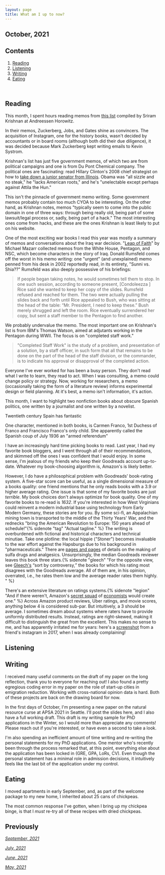 ```yaml
---
layout: page
title: What am I up to now?
---
```



## October, 2021



## Contents
1. [Reading](#books)
2. [Listening](#music)
3. [Writing](#writing)
4. [Eating](#food)

  <br>


## Reading <a name="books"></a>

This month, I spent hours reading memos from [this list](https://sriramk.com/memos) compiled by Sriram Krishnan at Andreessen Horowitz. 

In their memos, Zuckerberg, Jobs, and Gates shine as convincers. The acquisition of Instagram, one for the history books, wasn't decided by accountants or in board rooms (although both did their due diligence), it was decided because Mark Zuckerberg kept writing emails to Kevin Systrom. 

Krishnan's list has just five government memos, of which two are from political campaigns and one is from Du Pont Chemical company. The political ones are fascinating: read Hillary Clinton's 2008 chief strategist on how to [take down a junior senator from Illinois](https://sriramk.com/memos/penn-memo.pdf). Obama was "all sizzle and no steak," he "lacks American roots," and he's "unelectable except perhaps against Attila the Hun."

This isn't the pinnacle of government memo writing. Some government memos probably contain too much CYOA to be interesting. On the other hand, as Krishnan notes, memos "typically seem to come into the public domain in one of three ways: through being really old, being part of some lawsuit/legal process or, sadly, being part of a hack." The most interesting ones come from hacks, and these are the ones Krishnan is least likely to put on his website. 

One of the most exciting war books I read this year was mostly a summary of memos and conversations about the Iraq war decision. "[Leap of Faith](https://smile.amazon.com/Leap-Faith-Negligence-Americas-Greatest/dp/1541768361?)" by Michael Mazarr collected memos from the White House, Pentagon, and NSC, which become characters in the story of Iraq. Donald Rumsfeld comes off the worst in his memo writing: one "urgent" (and unexplained) memo penned from his desk in 2002 reportedly read, in its entirety, "Sunni vs. Shia??" Rumsfeld was also deeply possessive of his briefings:

> If people began taking notes, he would sometimes tell them to stop. In one such session, according to someone present, [Condoleezza ] Rice said she wanted to keep her copy of the slides. Rumsfeld refused and reached for them. The two were actually pulling the slides back and forth until Rice appealed to Bush, who was sitting at the head of the table: “Mr. President, I need to keep these.” Bush merely shrugged and left the room. Rice eventually surrendered her copy, but sent a staff member to the Pentagon to find another. 

We probably undervalue the memo. The most important one on Krishnan's list is from IBM's Thomas Watson, aimed at adjutants working in the Pentagon during WWII. The focus is on "completed staff work."

> "Completed Staff Work" is the study of a problem, and presentation of a solution, by a staff officer, in such form that all that remains to be done on the part of the head of the staff division, or the commander, is to indicate his approval or disapproval of the completed action. 

Everyone I've ever worked for has been a busy person. They don't read what I write to learn, they read to act. When I was consulting, a memo could change policy or strategy. Now, working for researchers, a memo (occasionally taking the form of a literature review) informs experimental design or field planning. At it's best, a memo isn't information, it's action. 


This month, I want to highlight two nonfiction books about obscure Spanish politics, one written by a journalist and one written by a novelist. 

Twentieth century Spain has fantastic 

One character, mentioned in both books, is Carmen Franco, 1st Duchess of Franco and Francisco Franco's only child. She apparently called the Spanish coup of July 1936 an "armed referendum"


I have an increasingly hard time picking books to read. Last year, I had my favorite book bloggers, and I went through all of their recommendations, and skimmed off the ones I was confident that I would enjoy. In some sense, I'm jealous of my friends who keep their Goodreads account up-to-date. Whatever my book-choosing algorithm is, Amazon's is likely better. 

However, I do have a philosophical problem with Goodreads' book-rating system. A five-star score can be useful, as a single dimensional measure of a books quality: one friend mentions that he only reads books with a 3.9 or higher average rating. One issue is that some of my favorite books are just *terrible*. My book choices don't always optimize for book quality. One of my favorite books to re-read is *1632*. If you're interested in how West Virginians could reinvent a modern industrial base using technology from Early Modern Germany, these stories are for you. By some sci-fi, an Appalachian mining town is transported to the middle of the Thirty Years' War, and the rednecks "bring the American Revolution to Europe: 150 years ahead of schedule!"{% sidenote "tag" "Actual tagline." %} The writing is overburdened with fictional and historical characters and technical minutiae. Take one plotline: the local hippie ("Stoner") becomes invaluable to the war effort against the Hapsburgs due to his background in "pharmaceuticals." There are [pages and pages](https://www.goodreads.com/book/show/57257.Grantville_Gazette_III) of details on the making of sulfa drugs and analgesics. Unsurprisingly, the median Goodreads reviewer leaves this book three stars.{% sidenote "gleech" "For the opposite view, see [Gleech's](https://www.gleech.org/books) <q>sort by controversy,</q> the books for which his rating most disagrees with the Goodreads average. All of them are, in his opinion, overrated, i.e., he rates them low and the average reader rates them highly. " %}

There's an extensive literature on ratings systems.{% sidenote "legion" "And if there weren't, Amazon's [secret squad](https://edition.cnn.com/2019/03/13/tech/amazon-economists/index.html) of [economists](https://www.hbs.edu/ris/Publication%20Files/19-027_7e890058-c225-4803-a6f1-a6eb1db74027.pdf) would create one." %} Across Amazon product reviews, Uber ratings, and movie scores, anything below 4 is considered sub-par. But intuitively, a 3 should be average. I sometimes dream about systems where raters have to provide uniformly distributed results. Instead, ratings are right-skewed, making it difficult to distinguish the great from the excellent. This makes no sense to me, and has apparently irritated me for years: here's a [screenshot](https://jablevine.com/assets/img/skewed.png) from a friend's instagram in 2017, when I was already complaining!

## Listening <a name="music"></a>



## Writing <a name="writing"></a>

I received many useful comments on the draft of my paper on the long reflection, thank you to everyone for reaching out! I also found a pretty egregious coding error in my paper on the role of start-up cities in emigration reduction. Working with cross-national opinion data is hard. Both of these projects are back on the drawing board for now.

In the first days of October, I'm presenting a new paper on the natural resource curse at APSA 2021 in Seattle. I'll post the slides here, and I also have a full working draft. This draft is my writing sample for PhD applications in the Winter, so I would more than appreciate any comments! Please reach out if you're interested, or have even a second to take a look.

I'm also spending an inefficient amount of time writing and re-writing the personal statements for my PhD applications. One mentor who's recently been through the process remarked that, at this point, everything else about the application has been locked in (GRE, GPA, LoRs, CV). Even though the personal statement has a minimal role in admission decisions, it intuitively feels like the last bit of the application under my control. 

## Eating <a name="food"></a>

I moved apartments in early September, and, as part of the welcome package to my new home, I inherited about 25 cans of chickpeas. 

The most common response I've gotten, when I bring up my chickpea binge, is that I *must* re-try all of these recipes with dried chickpeas. 


## Previously

*[September, 2021](https://jablevine.com/older/september_2021)*

*[July, 2021](https://jablevine.com/older/july_2021)*

*[June, 2021](https://jablevine.com/older/june_2021)*

*[May, 2021](https://jablevine.com/older/may_2021)*
